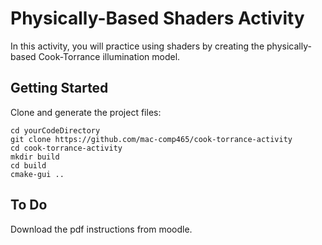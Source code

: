 # Physically-Based Shaders Activity

In this activity, you will practice using shaders by creating the physically-based Cook-Torrance illumination model.

## Getting Started

Clone and generate the project files:

```
cd yourCodeDirectory
git clone https://github.com/mac-comp465/cook-torrance-activity
cd cook-torrance-activity
mkdir build
cd build
cmake-gui ..
```

## To Do

Download the pdf instructions from moodle.
